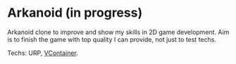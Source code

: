 ﻿# Arkanoid (in progress)
Arkanoid clone to improve and show my skills in 2D game development.
Aim is to finish the game with top quality I can provide, not just to test techs.

Techs: URP, [VContainer](https://vcontainer.hadashikick.jp/).
